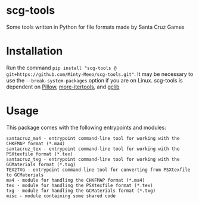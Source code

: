 # scg-tools
Some tools written in Python for file formats made by Santa Cruz Games

# Installation
Run the command `pip install "scg-tools @ git+https://github.com/Minty-Meeo/scg-tools.git"`.  It may be necessary to use the `--break-system-packages` option if you are on Linux.  scg-tools is dependent on [Pillow](https://pypi.org/project/Pillow/), [more-itertools](https://pypi.org/project/more-itertools/), and [gclib](https://github.com/LagoLunatic/gclib/tree/master)

# Usage
This package comes with the following entrypoints and modules:
```
santacruz_ma4 - entrypoint command-line tool for working with the CHKFMAP format (*.ma4)
santacruz_tex - entrypoint command-line tool for working with the PSXtexfile format (*.tex)
santacruz_txg - entrypoint command-line tool for working with the GCMaterials format (*.txg)
TEX2TXG - entrypoint command-line tool for converting from PSXtexfile to GCMaterials
ma4 - module for handling the CHKFMAP format (*.ma4)
tex - module for handling the PSXtexfile format (*.tex)
txg - module for handling the GCMaterials format (*.txg)
misc - module containing some shared code
```
